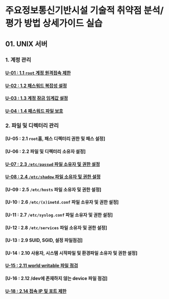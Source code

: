 # 주요정보통신기반시설 기술적 취약점 분석/평가 방법 상세가이드 실습

## 01. UNIX 서버
### 1. 계정 관리
#### [U-01 : 1.1 `root` 계정 원격접속 제한](root.md)
#### [U-02 : 1.2 패스워드 복잡성 설정](pwquality.md)
#### [U-03 : 1.3 계정 잠금 임계값 설정](lockout.md)
#### [U-04 : 1.4 패스워드 파일 보호](pwconv.md)

### 2. 파일 및 디렉터리 관리
#### [U-05 : 2.1 `root`홈, 패스 디렉터리 권한 및 패스 설정]
#### [U-06 : 2.2 파일 및 디렉터리 소유자 설정]
#### [U-07 : 2.3 `/etc/passwd` 파일 소유자 및 권한 설정](passwd.md)
#### [U-08 : 2.4 `/etc/shadow` 파일 소유자 및 권한 설정](shadow.md)
#### [U-09 : 2.5 `/etc/hosts` 파일 소유자 및 권한 설정]
#### [U-10 : 2.6 `/etc/(x)inetd.conf` 파일 소유자 및 권한 설정]
#### [U-11 : 2.7 `/etc/syslog.conf` 파일 소유자 및 권한 설정]
#### [U-12 : 2.8 `/etc/services` 파일 소유자 및 권한 설정]
#### [U-13 : 2.9 SUID, SGID, 설정 파일점검]
#### [U-14 : 2.10 사용자, 시스템 시작파일 및 환경파일 소유자 및 권한 설정]
#### [U-15 : 2.11 world writable 파일 점검](worldwritable.md)
#### [U-16 : 2.12 /dev에 존재하지 않는 device 파일 점검]
#### [U-18 : 2.14 접속 IP 및 포트 제한](ufw.md)
